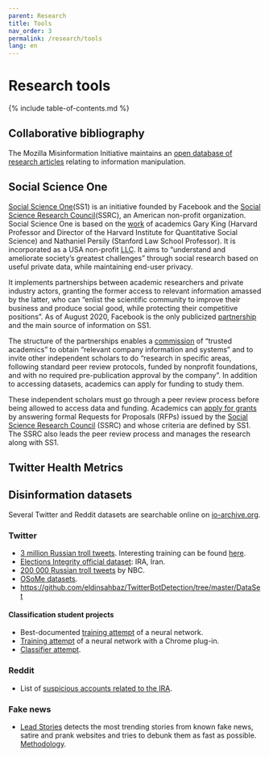 ```yaml
---
parent: Research
title: Tools
nav_order: 3
permalink: /research/tools
lang: en
---
```


# Research tools

{% include table-of-contents.md %}

## Collaborative bibliography

The Mozilla Misinformation Initiative maintains an [open database of research articles](https://airtable.com/universe/expPeddCpX0wOeNNE/misinformation-research?explore=true) relating to information manipulation.


## Social Science One

[Social Science One](https://socialscience.one/)(SS1) is an initiative founded by Facebook and the [Social Science Research Council](https://www.ssrc.org/)(SSRC), an American non-profit organization. Social Science One is based on the [work](http://garyking.org/partnerships) of academics Gary King (Harvard Professor and Director of the Harvard Institute for Quantitative Social Science) and Nathaniel Persily (Stanford Law School Professor). It is incorporated as a USA non-profit <abbr title="Limited Liability Company">LLC</abbr>. It aims to “understand and ameliorate society’s greatest challenges” through social research based on useful private data, while maintaining end-user privacy.

It implements partnerships between academic researchers and private industry actors, granting the former access to relevant information amassed by the latter, who can “enlist the scientific community to improve their business and produce social good, while protecting their competitive positions”. As of August 2020, Facebook is the only publicized [partnership](https://socialscience.one/our-facebook-partnership) and the main source of information on SS1.

The structure of the partnerships enables a [commission](https://socialscience.one/faq/whats-commission) of “trusted academics” to obtain “relevant company information and systems” and to invite other independent scholars to do “research in specific areas, following standard peer review protocols, funded by nonprofit foundations, and with no required pre-publication approval by the company”. In addition to accessing datasets, academics can apply for funding to study them.

These independent scholars must go through a peer review process before being allowed to access data and funding. Academics can [apply for grants](https://socialscience.one/grant-process) by answering formal Requests for Proposals (RFPs) issued by the [Social Science Research Council](https://www.ssrc.org/) (SSRC) and whose criteria are defined by SS1. The SSRC also leads the peer review process and manages the research along with SS1.


## Twitter Health Metrics

<!-- à rédiger -->

## Disinformation datasets

Several Twitter and Reddit datasets are searchable online on [io-archive.org](https://www.io-archive.org/).

### Twitter

- [3 million Russian troll tweets](https://github.com/fivethirtyeight/russian-troll-tweets).
Interesting training can be found [here](https://github.com/warproxxx/Twitter-Bot-or-Not).
- [Elections Integrity official dataset](https://about.twitter.com/en_us/values/elections-integrity.html#data): IRA, Iran.
- [200 000 Russian troll tweets](https://www.nbcnews.com/tech/social-media/now-available-more-200-000-deleted-russian-troll-tweets-n844731) by NBC.
- [OSoMe datasets](https://botometer.iuni.iu.edu/bot-repository/datasets.html).
- https://github.com/eldinsahbaz/TwitterBotDetection/tree/master/DataSet

#### Classification student projects

- Best-documented [training attempt](https://github.com/Ares513/DetectingTrolls) of a neural network.
- [Training attempt](https://github.com/sid-devic/RuTroll) of a neural network with a Chrome plug-in.
- [Classifier attempt](https://github.com/dylanrandle/troll_classification).


### Reddit

- List of [suspicious accounts related to the IRA](https://www.reddit.com/wiki/suspiciousaccounts).

### Fake news

- [Lead Stories](https://trendolizer-picks.leadstories.com) detects the most trending stories from known fake news, satire and prank websites and tries to debunk them as fast as possible. [Methodology](https://leadstories.com/how-we-work.html).
